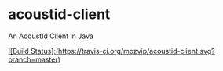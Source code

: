 # acoustid-client
An AcoustId Client in Java

[![Build Status]:(https://travis-ci.org/mozvip/acoustid-client.svg?branch=master)](https://travis-ci.org/mozvip/acoustid-client)
